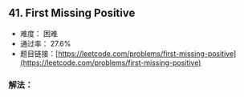 ## 41. First Missing Positive


- 难度： 困难
- 通过率： 27.6%
- 题目链接：[https://leetcode.com/problems/first-missing-positive](https://leetcode.com/problems/first-missing-positive)



### 解法：